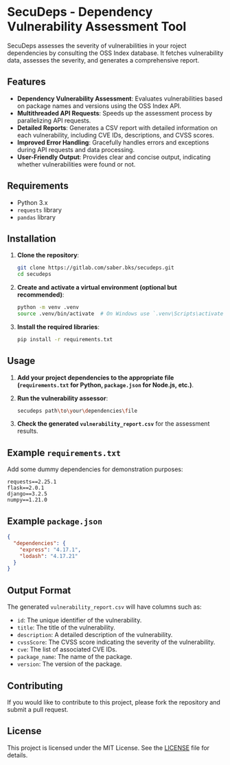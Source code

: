 # SecuDeps - Dependency Vulnerability Assessment Tool

SecuDeps assesses the severity of vulnerabilities in your roject dependencies by consulting the OSS Index database. It fetches vulnerability data, assesses the severity, and generates a comprehensive report.

## Features

- **Dependency Vulnerability Assessment**: Evaluates vulnerabilities based on package names and versions using the OSS Index API.
- **Multithreaded API Requests**: Speeds up the assessment process by parallelizing API requests.
- **Detailed Reports**: Generates a CSV report with detailed information on each vulnerability, including CVE IDs, descriptions, and CVSS scores.
- **Improved Error Handling**: Gracefully handles errors and exceptions during API requests and data processing.
- **User-Friendly Output**: Provides clear and concise output, indicating whether vulnerabilities were found or not.

## Requirements

- Python 3.x
- `requests` library
- `pandas` library

## Installation

1. **Clone the repository**:
    ```bash
    git clone https://gitlab.com/saber.bks/secudeps.git
    cd secudeps
    ```

2. **Create and activate a virtual environment (optional but recommended)**:
    ```bash
    python -m venv .venv
    source .venv/bin/activate  # On Windows use `.venv\Scripts\activate`
    ```

3. **Install the required libraries**:
    ```bash
    pip install -r requirements.txt
    ```

## Usage

1. **Add your project dependencies to the appropriate file (`requirements.txt` for Python, `package.json` for Node.js, etc.)**.

2. **Run the vulnerability assessor**:
    ```bash
    secudeps path\to\your\dependencies\file
    ```

3. **Check the generated `vulnerability_report.csv`** for the assessment results.

## Example `requirements.txt`

Add some dummy dependencies for demonstration purposes:

```plaintext
requests==2.25.1
flask==2.0.1
django==3.2.5
numpy==1.21.0
```

## Example `package.json`

```json
{
  "dependencies": {
    "express": "4.17.1",
    "lodash": "4.17.21"
  }
}
```

## Output Format

The generated `vulnerability_report.csv` will have columns such as:

- `id`: The unique identifier of the vulnerability.
- `title`: The title of the vulnerability.
- `description`: A detailed description of the vulnerability.
- `cvssScore`: The CVSS score indicating the severity of the vulnerability.
- `cve`: The list of associated CVE IDs.
- `package_name`: The name of the package.
- `version`: The version of the package.

## Contributing

If you would like to contribute to this project, please fork the repository and submit a pull request.

## License

This project is licensed under the MIT License. See the [LICENSE](LICENSE) file for details.
```